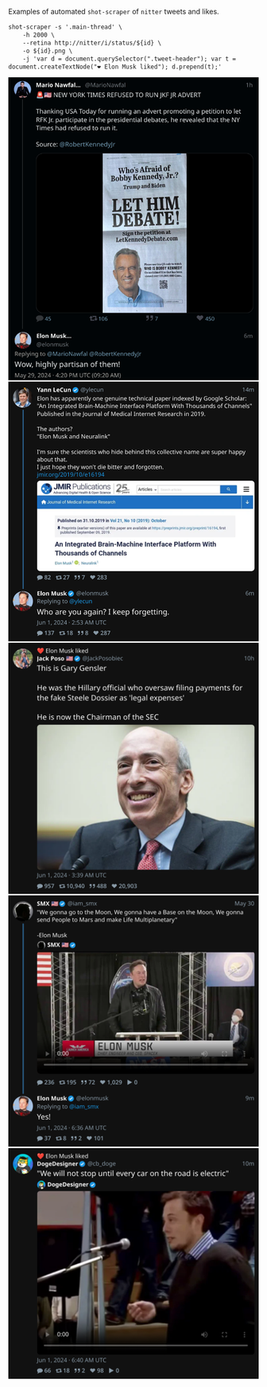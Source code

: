 Examples of automated `shot-scraper` of `nitter` tweets and likes.

```
shot-scraper -s '.main-thread' \
    -h 2000 \
    --retina http://nitter/i/status/${id} \
    -o ${id}.png \
    -j 'var d = document.querySelector(".tweet-header"); var t = document.createTextNode("❤️ Elon Musk liked"); d.prepend(t);'
```

![1795852803979534483](/screenshots/1795852803979534483.png)
![1796736778637893925](/screenshots/1796736778637893925.png)
![1796748470579012070](/screenshots/1796748470579012070.png)
![1796793045586743567](/screenshots/1796793045586743567.png)
![1796793835731014058](/screenshots/1796793835731014058.png)
